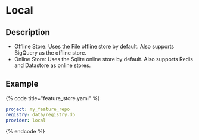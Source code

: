 # Local

## Description

* Offline Store: Uses the File offline store by default. Also supports BigQuery as the offline store.
* Online Store: Uses the Sqlite online store by default. Also supports Redis and Datastore as online stores.

## Example

{% code title="feature\_store.yaml" %}
```yaml
project: my_feature_repo
registry: data/registry.db
provider: local
```
{% endcode %}

